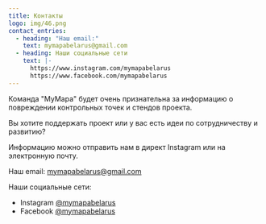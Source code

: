 ```yaml
---
title: Контакты
logo: img/46.png
contact_entries:
  - heading: "Наш email:"
    text: mymapabelarus@gmail.com
  - heading: Наши социальные сети
    text: |-
      https://www.instagram.com/mymapabelarus
      https://www.facebook.com/mymapabelarus
---
```

<!--StartFragment-->

Команда "MyMapa" будет очень признательна за информацию о повреждении контрольных точек и стендов проекта.

Вы хотите поддержать проект или у вас есть идеи по сотрудничеству и развитию? 

Информацию можно отправить нам в директ Instagram или на электронную почту.

<!--EndFragment-->

Наш email: [mymapabelarus@gmail.com](mymapabelarus@gmail.com)

Наши социальные сети:

* Instagram [@mymapabelarus](https://www.instagram.com/mymapabelarus)
* Facebook [@mymapabelarus](https://www.facebook.com/mymapabelarus)